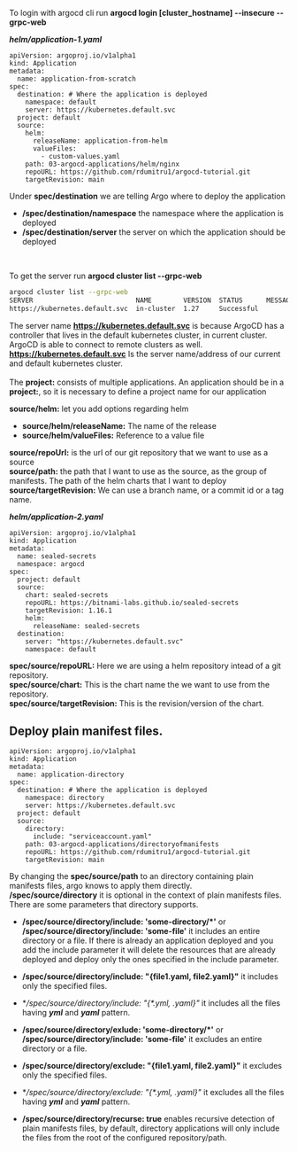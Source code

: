 To login with argocd cli run **argocd login [cluster_hostname] --insecure --grpc-web** <br>

***helm/application-1.yaml***

    apiVersion: argoproj.io/v1alpha1
    kind: Application
    metadata:
      name: application-from-scratch
    spec:
      destination: # Where the application is deployed
        namespace: default
        server: https://kubernetes.default.svc
      project: default
      source:
        helm:
          releaseName: application-from-helm
          valueFiles:
            - custom-values.yaml
        path: 03-argocd-applications/helm/nginx
        repoURL: https://github.com/rdumitru1/argocd-tutorial.git
        targetRevision: main

Under **spec/destination** we are telling Argo where to deploy the application <br>
- **/spec/destination/namespace** the namespace where the application is deployed <br>
- **/spec/destination/server** the server on which the application should be deployed <br>
<br>

To get the server run **argocd cluster list --grpc-web**

```bash
argocd cluster list --grpc-web
SERVER                          NAME        VERSION  STATUS      MESSAGE  PROJECT
https://kubernetes.default.svc  in-cluster  1.27     Successful
```

The server name **https://kubernetes.default.svc** is because ArgoCD has a controller that lives in the default kubernetes cluster, in current cluster. <br>
ArgoCD is able to connect to remote clusters as well. <br>
**https://kubernetes.default.svc** Is the server name/address of our current and default kubernetes cluster. <br>
<br>
The **project:** consists of multiple applications. An application should be in a **project:**, so it is necessary to define a project name for our application
<br>

**source/helm:** let you add options regarding helm <br>
- **source/helm/releaseName:** The name of the release
- **source/helm/valueFiles:** Reference to a value file

**source/repoUrl:** is the url of our git repository that we want to use as a source <br>
**source/path:** the path that I want to use as the source, as the group of manifests. The path of the helm charts that I want to deploy <br>
**source/targetRevision:** We can use a branch name, or a commit id or a tag name. <br>

***helm/application-2.yaml***

    apiVersion: argoproj.io/v1alpha1
    kind: Application
    metadata:
      name: sealed-secrets
      namespace: argocd
    spec:
      project: default
      source:
        chart: sealed-secrets
        repoURL: https://bitnami-labs.github.io/sealed-secrets
        targetRevision: 1.16.1
        helm:
          releaseName: sealed-secrets
      destination:
        server: "https://kubernetes.default.svc"
        namespace: default

**spec/source/repoURL:** Here we are using a helm repository intead of a git repository. <br>
**spec/source/chart:** This is the chart name the we want to use from the repository. <br>
**spec/source/targetRevision:** This is the revision/version of the chart. <br>


## Deploy plain manifest files. <br>

    apiVersion: argoproj.io/v1alpha1
    kind: Application
    metadata:
      name: application-directory
    spec:
      destination: # Where the application is deployed
        namespace: directory
        server: https://kubernetes.default.svc
      project: default
      source:
        directory:
          include: "serviceaccount.yaml"
        path: 03-argocd-applications/directoryofmanifests
        repoURL: https://github.com/rdumitru1/argocd-tutorial.git
        targetRevision: main

By changing the **spec/source/path** to an directory containing plain manifests files, argo knows to apply them directly. <br>
**/spec/source/directory** it is optional in the context of plain manifests files. <br>
There are some parameters that directory supports. <br>
- **/spec/source/directory/include: 'some-directory/*'** or **/spec/source/directory/include: 'some-file'** it includes an entire directory or a file. If there is already an application deployed and you add the include parameter it will delete the resources that are already deployed and deploy only the ones specified in the include parameter.
- **/spec/source/directory/include: "{file1.yaml, file2.yaml}"** it includes only the specified files.
- **/spec/source/directory/include: "{*.yml, *.yaml}"** it includes all the files having ***yml*** and ***yaml*** pattern.

- **/spec/source/directory/exlude: 'some-directory/*'** or **/spec/source/directory/include: 'some-file'** it excludes an entire directory or a file.
- **/spec/source/directory/exclude: "{file1.yaml, file2.yaml}"** it excludes only the specified files.
- **/spec/source/directory/exclude: "{*.yml, *.yaml}"** it excludes all the files having ***yml*** and ***yaml*** pattern.

- **/spec/source/directory/recurse: true** enables recursive detection of plain manifests files, by default, directory applications will only include the files from the root of the configured repository/path.
